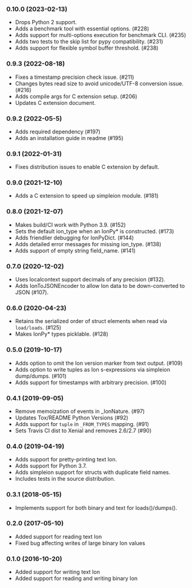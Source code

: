 ### 0.10.0 (2023-02-13)
* Drops Python 2 support.
* Adds a benchmark tool with essential options. (#228)
* Adds support for multi-options execution for benchmark CLI. (#235)
* Adds two tests to the skip list for pypy compatibility. (#231)
* Adds support for flexible symbol buffer threshold. (#238)

### 0.9.3 (2022-08-18)
* Fixes a timestamp precision check issue. (#211)
* Changes bytes read size to avoid unicode/UTF-8 conversion issue. (#216)
* Adds compile args for C extension setup. (#206)
* Updates C extension document.

### 0.9.2 (2022-05-5)
* Adds required dependency (#197)
* Adds an installation guide in readme (#195)

### 0.9.1 (2022-01-31)
* Fixes distribution issues to enable C extension by default.

### 0.9.0 (2021-12-10)
* Adds a C extension to speed up simpleion module. (#181)

### 0.8.0 (2021-12-07)
* Makes build/CI work with Python 3.9. (#152)
* Sets the default ion_type when an IonPy* is constructed. (#173)
* Adds friendlier debugging for IonPyDict. (#144)
* Adds detailed error messages for missing ion_type. (#138)
* Adds support of empty string field_name. (#141)

### 0.7.0 (2020-12-02)
* Uses localcontext support decimals of any precision (#132).
* Adds IonToJSONEncoder to allow Ion data to be down-converted to JSON (#107).

### 0.6.0 (2020-04-23)
* Retains the serialized order of struct elements when read via `load/loads`. (#125)
* Makes IonPy* types picklable. (#128)

### 0.5.0 (2019-10-17)
* Adds option to omit the Ion version marker from text output. (#109)
* Adds option to write tuples as Ion s-expressions via simpleion dump/dumps. (#101)
* Adds support for timestamps with arbitrary precision. (#100)

### 0.4.1 (2019-09-05)
* Remove memoization of events in _IonNature. (#97)
* Updates Tox/README Python Versions (#92)
* Adds support for `tuple` in `_FROM_TYPES` mapping. (#91)
* Sets Travis CI dist to Xenial and removes 2.6/2.7 (#90)

### 0.4.0 (2019-04-19)
* Adds support for pretty-printing text Ion.
* Adds support for Python 3.7.
* Adds simpleion support for structs with duplicate field names.
* Includes tests in the source distribution.

### 0.3.1 (2018-05-15)
* Implements support for both binary and text for loads()/dumps().

### 0.2.0 (2017-05-10)
* Added support for reading text Ion
* Fixed bug affecting writes of large binary Ion values

### 0.1.0 (2016-10-20)
* Added support for writing text Ion
* Added support for reading and writing binary Ion
